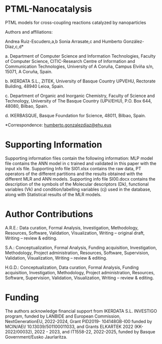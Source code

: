 # PTML-Nanocatalysis
PTML models for cross-coupling reactions catalyzed by nanoparticles

Authors and affiliations:

Andrea Ruiz-Escudero,a,b Sonia Arrasate,c and Humberto González-Díaz,c,d*

a. Department of Computer Science and Information Technologies, Faculty of Computer Science, CITIC-Research Centre of Information and Communication Technologies, University of A Coruña, Campus Elviña s/n, 15071, A Coruña, Spain.

b. IKERDATA S.L., ZITEK, University of Basque Country UPVEHU, Rectorate Building, 48940 Leioa, Spain.

c. Department of Organic and Inorganic Chemistry, Faculty of Science and Technology, University of The Basque Country (UPV/EHU), P.O. Box 644, 48080, Bilbao, Spain.

d. IKERBASQUE, Basque Foundation for Science, 48011, Bilbao, Spain.

*Correspondence: humberto.gonzalezdiaz@ehu.eus

# Supporting Information
Supporting information files contain the following information:
MLP model file contains the ANN model in c trained and validated in this paper with the input xls file.
Supporting Info file SI01.xlsx contains the raw data, PT operators of the different partitions and the results obtained with the different MLR and ANN models.
Supporting info file SI00.docx contains the description of the symbols of the Molecular descriptors (Dk), functional variables (Vk) and condition/labelling variables (cj) used in the database, along with Statistical results of the MLR models.

# Author Contributions
A.R.E.: Data curation, Formal Analysis, Investigation, Methodology, Resources, Software, Validation, Visualization, Writing – original draft, Writing – review & editing.

S.A.: Conceptualization, Formal Analysis, Funding acquisition, Investigation, Methodology, Project administration, Resources, Software, Supervision, Validation, Visualization, Writing – review & editing.

H.G.D.: Conceptualization, Data curation, Formal Analysis, Funding acquisition, Investigation, Methodology, Project administration, Resources, Software, Supervision, Validation, Visualization, Writing – review & editing.

# Funding
The authors acknowledge financial support from IKERDATA S.L. INVESTIGO program, funded by LANBIDE and European Commission, NextGenerationEU, 2022-2024, Grant PID2019- 104148GB-I00 funded by MCIN/AEI/ 10.13039/501100011033, and Grants ELKARTEK 2022 (KK-2022/00032), 2022 - 2023, and IT1558-22, 2022-2025, funded by Basque Government/Eusko Jaurlaritza.
